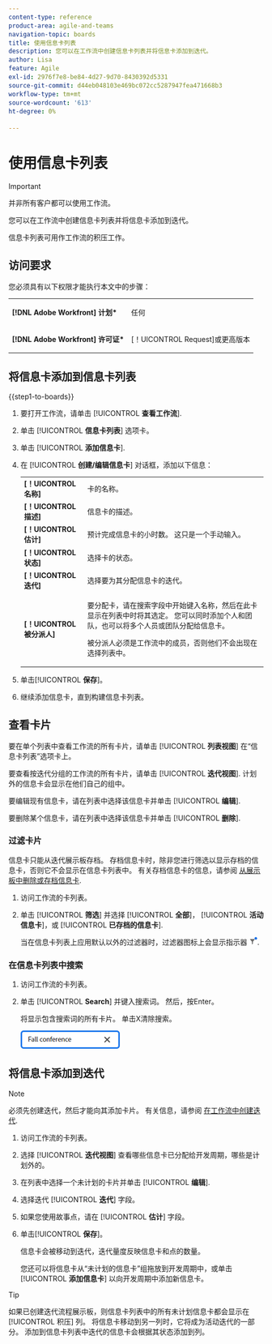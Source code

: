 ```yaml
---
content-type: reference
product-area: agile-and-teams
navigation-topic: boards
title: 使用信息卡列表
description: 您可以在工作流中创建信息卡列表并将信息卡添加到迭代。
author: Lisa
feature: Agile
exl-id: 2976f7e8-be84-4d27-9d70-8430392d5331
source-git-commit: d44eb048103e469bc072cc5287947fea471668b3
workflow-type: tm+mt
source-wordcount: '613'
ht-degree: 0%

---
```


# 使用信息卡列表

>[!IMPORTANT]
>
>并非所有客户都可以使用工作流。

您可以在工作流中创建信息卡列表并将信息卡添加到迭代。

信息卡列表可用作工作流的积压工作。

## 访问要求

您必须具有以下权限才能执行本文中的步骤：

<table style="table-layout:auto"> 
 <col> 
 </col> 
 <col> 
 </col> 
 <tbody> 
  <tr> 
   <td role="rowheader"><strong>[!DNL Adobe Workfront] 计划*</strong></td> 
   <td> <p>任何</p> </td> 
  </tr> 
  <tr> 
   <td role="rowheader"><strong>[!DNL Adobe Workfront] 许可证*</strong></td> 
   <td> <p>[！UICONTROL Request]或更高版本</p> </td> 
  </tr> 
 </tbody> 
</table>

## 将信息卡添加到信息卡列表

{{step1-to-boards}}

1. 要打开工作流，请单击 [!UICONTROL **查看工作流**].
1. 单击 [!UICONTROL **信息卡列表**] 选项卡。
1. 单击 [!UICONTROL **添加信息卡**].
1. 在 [!UICONTROL **创建/编辑信息卡**] 对话框，添加以下信息：

   <table style="table-layout:auto"> 
    <tbody> 
     <tr> 
      <td><strong>[！UICONTROL名称]</strong></td> 
      <td>卡的名称。</td> 
     </tr> 
     <tr> 
      <td><strong>[！UICONTROL描述]</strong></td> 
      <td>信息卡的描述。</td> 
     </tr>
     <tr> 
      <td><strong>[！UICONTROL估计]</strong></td> 
      <td>预计完成信息卡的小时数。 这只是一个手动输入。</td> 
     </tr>
     <tr> 
      <td><strong>[！UICONTROL状态]</strong></td> 
      <td>选择卡的状态。</td> 
     </tr>
     <tr> 
      <td><strong>[！UICONTROL迭代]</strong></td> 
      <td>选择要为其分配信息卡的迭代。</td> 
     </tr>
     <tr> 
      <td><strong>[！UICONTROL被分派人]</strong></td> 
      <td><p>要分配卡，请在搜索字段中开始键入名称，然后在此卡显示在列表中时将其选定。 您可以同时添加个人和团队，也可以将多个人员或团队分配给信息卡。</p><p>被分派人必须是工作流中的成员，否则他们不会出现在选择列表中。</p></td> 
     </tr>
    </tbody> 
   </table>

1. 单击&#x200B;[!UICONTROL **保存**]。
1. 继续添加信息卡，直到构建信息卡列表。

## 查看卡片

要在单个列表中查看工作流的所有卡片，请单击 [!UICONTROL **列表视图**] 在“信息卡列表”选项卡上。

要查看按迭代分组的工作流的所有卡片，请单击 [!UICONTROL **迭代视图**]. 计划外的信息卡会显示在他们自己的组中。

要编辑现有信息卡，请在列表中选择该信息卡并单击 [!UICONTROL **编辑**].

要删除某个信息卡，请在列表中选择该信息卡并单击 [!UICONTROL **删除**].

### 过滤卡片

信息卡只能从迭代展示板存档。 存档信息卡时，除非您进行筛选以显示存档的信息卡，否则它不会显示在信息卡列表中。 有关存档信息卡的信息，请参阅 [从展示板中删除或存档信息卡](/help/quicksilver/agile/get-started-with-boards/delete-board-items.md).

1. 访问工作流的卡列表。
1. 单击 [!UICONTROL **筛选**] 并选择 [!UICONTROL **全部**]， [!UICONTROL **活动信息卡**]，或 [!UICONTROL **已存档的信息卡**].

   当在信息卡列表上应用默认以外的过滤器时，过滤器图标上会显示指示器 ![已应用筛选器](assets/boards-filterapplied-30x30.png).

### 在信息卡列表中搜索

1. 访问工作流的卡列表。
1. 单击 [!UICONTROL **Search**] 并键入搜索词。 然后，按Enter。

   将显示包含搜索词的所有卡片。
单击X清除搜索。

   ![在展示板中搜索卡片](assets/boards-searchbox.png)

## 将信息卡添加到迭代

>[!NOTE]
>
>必须先创建迭代，然后才能向其添加卡片。 有关信息，请参阅 [在工作流中创建迭代](/help/quicksilver/agile/use-boards-agile-planning-tools/create-an-iteration-in-workstream.md).

1. 访问工作流的卡列表。
1. 选择 [!UICONTROL **迭代视图**] 查看哪些信息卡已分配给开发周期，哪些是计划外的。
1. 在列表中选择一个未计划的卡片并单击 [!UICONTROL **编辑**].
1. 选择迭代 [!UICONTROL **迭代**] 字段。
1. 如果您使用故事点，请在 [!UICONTROL **估计**] 字段。
1. 单击&#x200B;[!UICONTROL **保存**]。

   信息卡会被移动到迭代，迭代量度反映信息卡和点的数量。

   您还可以将信息卡从“未计划的信息卡”组拖放到开发周期中，或单击 [!UICONTROL **添加信息卡**] 以向开发周期中添加新信息卡。

>[!TIP]
>
>如果已创建迭代流程展示板，则信息卡列表中的所有未计划信息卡都会显示在 [!UICONTROL 积压] 列。 将信息卡移动到另一列时，它将成为活动迭代的一部分。 添加到信息卡列表中迭代的信息卡会根据其状态添加到列。
